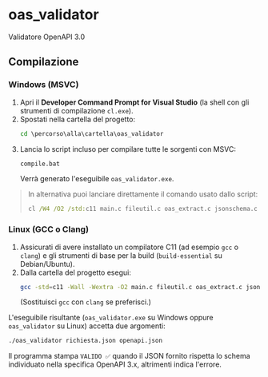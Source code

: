 # oas_validator

Validatore OpenAPI 3.0

## Compilazione

### Windows (MSVC)
1. Apri il **Developer Command Prompt for Visual Studio** (la shell con gli strumenti di compilazione `cl.exe`).
2. Spostati nella cartella del progetto:
   ```cmd
   cd \percorso\alla\cartella\oas_validator
   ```
3. Lancia lo script incluso per compilare tutte le sorgenti con MSVC:
   ```cmd
   compile.bat
   ```
   Verrà generato l'eseguibile `oas_validator.exe`.

> In alternativa puoi lanciare direttamente il comando usato dallo script:
> ```cmd
> cl /W4 /O2 /std:c11 main.c fileutil.c oas_extract.c jsonschema.c external\cJSON.c /Fe:oas_validator.exe
> ```

### Linux (GCC o Clang)
1. Assicurati di avere installato un compilatore C11 (ad esempio `gcc` o `clang`) e gli strumenti di base per la build (`build-essential` su Debian/Ubuntu).
2. Dalla cartella del progetto esegui:
   ```bash
   gcc -std=c11 -Wall -Wextra -O2 main.c fileutil.c oas_extract.c jsonschema.c external/cJSON.c -o oas_validator
   ```
   (Sostituisci `gcc` con `clang` se preferisci.)

L'eseguibile risultante (`oas_validator.exe` su Windows oppure `oas_validator` su Linux) accetta due argomenti:

```bash
./oas_validator richiesta.json openapi.json
```

Il programma stampa `VALIDO ✅` quando il JSON fornito rispetta lo schema individuato nella specifica OpenAPI 3.x, altrimenti indica l'errore.
